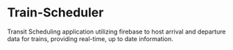 # Train-Scheduler
Transit Scheduling application utilizing firebase to host arrival and departure data for trains, providing real-time, up to date information.
